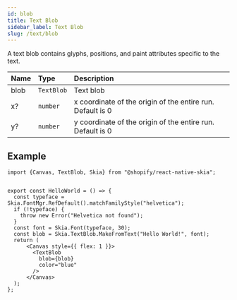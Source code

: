 ```yaml
---
id: blob
title: Text Blob
sidebar_label: Text Blob
slug: /text/blob
---
```


A text blob contains glyphs, positions, and paint attributes specific to the text.

| Name        | Type       |  Description                                                 |
|:------------|:-----------|:-------------------------------------------------------------|
| blob        | `TextBlob` | Text blob                                                    |
| x?          | `number`   | x coordinate of the origin of the entire run. Default is 0   |
| y?          | `number`   | y coordinate of the origin of the entire run. Default is 0   |

## Example

```tsx twoslash
import {Canvas, TextBlob, Skia} from "@shopify/react-native-skia";


export const HelloWorld = () => {
  const typeface = Skia.FontMgr.RefDefault().matchFamilyStyle("helvetica");
  if (!typeface) {
    throw new Error("Helvetica not found");
  }
  const font = Skia.Font(typeface, 30);
  const blob = Skia.TextBlob.MakeFromText("Hello World!", font);
  return (
      <Canvas style={{ flex: 1 }}>
        <TextBlob
          blob={blob}
          color="blue"
        />
      </Canvas>
  );
};
```